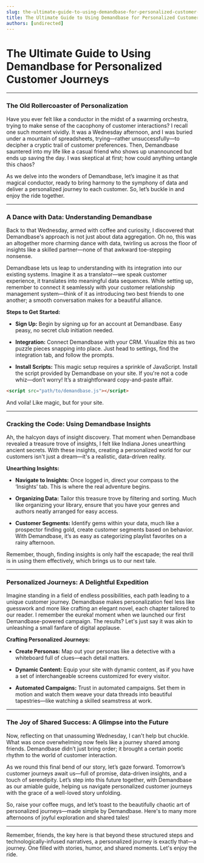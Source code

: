 ```yaml
---
slug: the-ultimate-guide-to-using-demandbase-for-personalized-customer-journeys
title: The Ultimate Guide to Using Demandbase for Personalized Customer Journeys
authors: [undirected]
---
```



# The Ultimate Guide to Using Demandbase for Personalized Customer Journeys

---

### The Old Rollercoaster of Personalization

Have you ever felt like a conductor in the midst of a swarming orchestra, trying to make sense of the cacophony of customer interactions? I recall one such moment vividly. It was a Wednesday afternoon, and I was buried under a mountain of spreadsheets, trying—rather unsuccessfully—to decipher a cryptic trail of customer preferences. Then, Demandbase sauntered into my life like a casual friend who shows up unannounced but ends up saving the day. I was skeptical at first; how could anything untangle this chaos?

As we delve into the wonders of Demandbase, let’s imagine it as that magical conductor, ready to bring harmony to the symphony of data and deliver a personalized journey to each customer. So, let’s buckle in and enjoy the ride together.

---

### A Dance with Data: Understanding Demandbase

Back to that Wednesday, armed with coffee and curiosity, I discovered that Demandbase's approach is not just about data aggregation. Oh no, this was an altogether more charming dance with data, twirling us across the floor of insights like a skilled partner—none of that awkward toe-stepping nonsense.

Demandbase lets us leap to understanding with its integration into our existing systems. Imagine it as a translator—we speak customer experience, it translates into meaningful data sequences. While setting up, remember to connect it seamlessly with your customer relationship management system—think of it as introducing two best friends to one another; a smooth conversation makes for a beautiful alliance.

**Steps to Get Started:**

- **Sign Up:** Begin by signing up for an account at Demandbase. Easy peasy, no secret club initiation needed.
  
- **Integration:** Connect Demandbase with your CRM. Visualize this as two puzzle pieces snapping into place. Just head to settings, find the integration tab, and follow the prompts.

- **Install Scripts:** This magic setup requires a sprinkle of JavaScript. Install the script provided by Demandbase on your site. If you're not a code whiz—don’t worry! It’s a straightforward copy-and-paste affair.

```html
<script src="path/to/demandbase.js"></script>
```

And voila! Like magic, but for your site. 

---

### Cracking the Code: Using Demandbase Insights

Ah, the halcyon days of insight discovery. That moment when Demandbase revealed a treasure trove of insights, I felt like Indiana Jones unearthing ancient secrets. With these insights, creating a personalized world for our customers isn't just a dream—it's a realistic, data-driven reality.

**Unearthing Insights:**

- **Navigate to Insights:** Once logged in, direct your compass to the ‘Insights’ tab. This is where the real adventure begins.

- **Organizing Data:** Tailor this treasure trove by filtering and sorting. Much like organizing your library, ensure that you have your genres and authors neatly arranged for easy access.

- **Customer Segments:** Identify gems within your data, much like a prospector finding gold, create customer segments based on behavior. With Demandbase, it’s as easy as categorizing playlist favorites on a rainy afternoon.

Remember, though, finding insights is only half the escapade; the real thrill is in using them effectively, which brings us to our next tale.

---

### Personalized Journeys: A Delightful Expedition

Imagine standing in a field of endless possibilities, each path leading to a unique customer journey. Demandbase makes personalization feel less like guesswork and more like crafting an elegant novel, each chapter tailored to our reader. I remember the eureka! moment when we launched our first Demandbase-powered campaign. The results? Let's just say it was akin to unleashing a small fanfare of digital applause.

**Crafting Personalized Journeys:**

- **Create Personas:** Map out your personas like a detective with a whiteboard full of clues—each detail matters.

- **Dynamic Content:** Equip your site with dynamic content, as if you have a set of interchangeable screens customized for every visitor.

- **Automated Campaigns:** Trust in automated campaigns. Set them in motion and watch them weave your data threads into beautiful tapestries—like watching a skilled seamstress at work.

---

### The Joy of Shared Success: A Glimpse into the Future

Now, reflecting on that unassuming Wednesday, I can't help but chuckle. What was once overwhelming now feels like a journey shared among friends. Demandbase didn’t just bring order; it brought a certain poetic rhythm to the world of customer interaction. 

As we round this final bend of our story, let’s gaze forward. Tomorrow’s customer journeys await us—full of promise, data-driven insights, and a touch of serendipity. Let’s step into this future together, with Demandbase as our amiable guide, helping us navigate personalized customer journeys with the grace of a well-loved story unfolding. 

So, raise your coffee mugs, and let’s toast to the beautifully chaotic art of personalized journeys—made simple by Demandbase. Here's to many more afternoons of joyful exploration and shared tales!

---

Remember, friends, the key here is that beyond these structured steps and technologically-infused narratives, a personalized journey is exactly that—a journey. One filled with stories, humor, and shared moments. Let's enjoy the ride.
